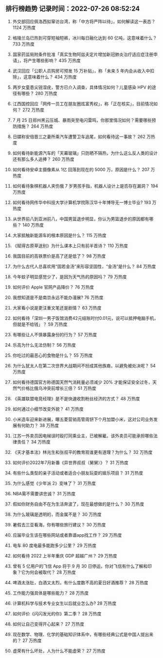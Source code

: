 
## 排行榜趋势 记录时间：2022-07-26 08:52:24
  
  1. 外交部回应佩洛西拟窜访台湾，称「中方将严阵以待」，如何解读这一表态？ 1124 万热度
    
  2. 格陵兰岛已热到可穿短袖短裤，冰川每日融化达到 60 亿吨，这意味着什么？ 733 万热度
    
  3. 国家药监局附条件批准「真实生物阿兹夫定片增加新冠肺炎治疗适应症注册申请」，将产生哪些影响？ 435 万热度
    
  4. 武汉回应「公职人员购房可预发 15 万补贴」，称「未来 5 年内会从收入中扣除」，这意味着什么？ 434 万热度
    
  5. 两岁女童患尖锐湿疣，警方已介入调查，具体情况如何？儿童感染 HPV 的途径有哪些？ 280 万热度
    
  6. 江西国控回应「网传一员工在朋友圈炫富秀权」，称「正在核实」，目前情况如何？ 272 万热度
    
  7. 7 月 25 日郑州黑云压城、暴雨突至电闪雷鸣，你那里情况如何？需要哪些预防措施？ 264 万热度
    
  8. 日媒称安倍晋三之妻所乘汽车遭警卫车追尾，如何看待这一事故？ 262 万热度
    
  9. 如何看待新能源汽车的「天幕玻璃」只防晒不隔热，为什么这么反人类的设计还有那么多人追捧？ 260 万热度
    
  10. 如何看待安卓主摄像素从 1亿 回落到现在的 5000 万，原因是什么？ 207 万热度
    
  11. 如何看待象棋机器人夹伤俄 7 岁男孩手指，机器人设计上是否存在漏洞？ 194 万热度
    
  12. 如何看待网传华中科技大学计算机学院陈汉华十年博导无一博士毕业? 193 万热度
    
  13. 从世界前八到亚洲前八，中国男篮退步明显，你认为男篮退步的原因都有哪些？ 140 万热度
    
  14. 大家抵触新能源车的根本原因是什么？ 115 万热度
    
  15. 《赋得古原草送别》为什么课本上只有前半首诗？ 110 万热度
    
  16. 我国目前的高铁票价是高了还是低了？ 98 万热度
    
  17. 为什么古代人总喜欢用“固若金汤”来形容坚固性，“金汤”是什么？ 84 万热度
    
  18. 今年蚊子明显感觉少了，是因为天气热的原因吗？ 79 万热度
    
  19. 如何评价 Apple 官网产品降价？ 76 万热度
    
  20. 我想知道是不是南京永远不能办漫展? 76 万热度
    
  21. 大家看小说是更注重文笔还是剧情？ 63 万热度
    
  22. 如何看待「深圳一男子饭馆消费42元结账时付0.01元，说可以抵押电脑手机，但就是不给钱」？ 59 万热度
    
  23. 有哪些让人不慎暴露身份的行为？ 57 万热度
    
  24. 乐高为什么无法仿制？ 56 万热度
    
  25. 你吃过的最恶心的食物是什么？ 55 万热度
    
  26. 为什么犹太人在第二次世界大战期间不扮成其他族裔，以避免被处决呢？ 54 万热度
    
  27. 如何看待德国官方称德国天然气消耗量必须减少 20% 才能保证安全过冬，天然气价格比俄乌冲突前增长三倍？ 51 万热度
    
  28. 《英雄联盟电竞经理》是不是快速收割粉丝经济的方式？ 48 万热度
    
  29. 如何通过小细节改变外貌？ 41 万热度
    
  30. 小米造车迎来新进展，曝五菱营销高管周钘下个月加盟小米，这对公司业务发展有何助力？ 38 万热度
    
  31. 江苏一外卖员因电梯误时殴打同乘业主，已被解雇。该外卖员可能承担哪些法律责任？ 34 万热度
    
  32. 《天才基本法》林兆生和张叔平的教育观谁更有道理？为什么？ 32 万热度
    
  33. 如何评价2022年7月新番《异世界叔叔（舅舅）》？ 31 万热度
    
  34. 有些什么类型的亲子活动或者适合小朋友玩耍的娱乐项目？ 31 万热度
    
  35. 为什么感觉《少年派 2》变味了？ 31 万热度
    
  36. NBA需不需要讲忠诚？ 31 万热度
    
  37. 假如你财务自由不在为生活奔波了，现在最想做的是什么？ 30 万热度
    
  38. 为什么玻璃是透明的，而金属不是？ 30 万热度
    
  39. 暑假去三亚看海，你有哪些旅行建议？ 30 万热度
    
  40. 应届毕业生该在哪些网站或者靠谱app找工作？ 29 万热度
    
  41. 电车 80 度电最多能跑多少公里？ 29 万热度
    
  42. 如何看待 2022 上半年重庆 GDP 超越广州？ 29 万热度
    
  43. 曾有 5 亿用户的飞信 App 将于 9 月 30 日停运，你对飞信有什么了解和印象？它为何会被取代？ 28 万热度
    
  44. 啤酒太涨肚，白酒又太烈，有什么度数不高的夏日好酒推荐？ 28 万热度
    
  45. 工作能力强具体是哪些能力？ 28 万热度
    
  46. 计算机科学与技术专业女生以后就业怎么办? 28 万热度
    
  47. 如何评价《闪闪发光的你》第二季？ 28 万热度
    
  48. 如何让自己变得开心起来？ 27 万热度
    
  49. 现在数学、物理、化学的基础知识体系中，有哪些经典公式是中国人提出来的？ 27 万热度
    
  50. 虚荣有什么坏处，人为什么不能虚荣？ 27 万热度
    